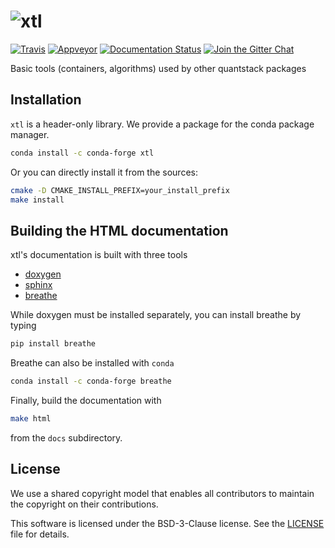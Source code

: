# ![xtl](http://quantstack.net/assets/images/xtl.svg)

[![Travis](https://travis-ci.org/QuantStack/xtl.svg?branch=master)](https://travis-ci.org/QuantStack/xtl)
[![Appveyor](https://ci.appveyor.com/api/projects/status/g9bldap2wirlue9w?svg=true)](https://ci.appveyor.com/project/QuantStack/xtl)
[![Documentation Status](http://readthedocs.org/projects/xtl/badge/?version=latest)](https://xtl.readthedocs.io/en/latest/?badge=latest)
[![Join the Gitter Chat](https://badges.gitter.im/Join%20Chat.svg)](https://gitter.im/QuantStack/Lobby?utm_source=badge&utm_medium=badge&utm_campaign=pr-badge&utm_content=badge)

Basic tools (containers, algorithms) used by other quantstack packages

## Installation

`xtl` is a header-only library. We provide a package for the conda package manager.

```bash
conda install -c conda-forge xtl 
```

Or you can directly install it from the sources:

```bash
cmake -D CMAKE_INSTALL_PREFIX=your_install_prefix
make install
```

## Building the HTML documentation

xtl's documentation is built with three tools

 - [doxygen](http://www.doxygen.org)
 - [sphinx](http://www.sphinx-doc.org)
 - [breathe](https://breathe.readthedocs.io)

While doxygen must be installed separately, you can install breathe by typing

```bash
pip install breathe
``` 

Breathe can also be installed with `conda`

```bash
conda install -c conda-forge breathe
```

Finally, build the documentation with

```bash
make html
```

from the `docs` subdirectory.

## License

We use a shared copyright model that enables all contributors to maintain the
copyright on their contributions.

This software is licensed under the BSD-3-Clause license. See the [LICENSE](LICENSE) file for details.
